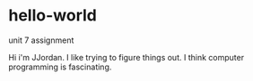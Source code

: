 # hello-world
unit 7 assignment

Hi i'm JJordan. I like trying to figure things out. I think computer programming is fascinating.
